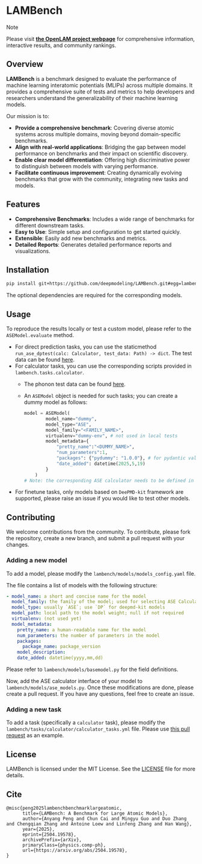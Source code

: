 # LAMBench

> [!NOTE]
> Please visit [**the OpenLAM project webpage**](https://www.aissquare.com/openlam?tab=Benchmark) for comprehensive information, interactive results, and community rankings.

## Overview

**LAMBench** is a benchmark designed to evaluate the performance of machine learning interatomic potentials (MLIPs) across multiple domains. It provides a comprehensive suite of tests and metrics to help developers and researchers understand the generalizability of their machine learning models.

Our mission is to:

- **Provide a comprehensive benchmark**: Covering diverse atomic systems across multiple domains, moving beyond domain-specific benchmarks.
- **Align with real-world applications**: Bridging the gap between model performance on benchmarks and their impact on scientific discovery.
- **Enable clear model differentiation**: Offering high discriminative power to distinguish between models with varying performance.
- **Facilitate continuous improvement**: Creating dynamically evolving benchmarks that grow with the community, integrating new tasks and models.

## Features

- **Comprehensive Benchmarks**: Includes a wide range of benchmarks for different downstream tasks.
- **Easy to Use**: Simple setup and configuration to get started quickly.
- **Extensible**: Easily add new benchmarks and metrics.
- **Detailed Reports**: Generates detailed performance reports and visualizations.

## Installation

```bash
pip install git+https://github.com/deepmodeling/LAMBench.git#egg=lambench[deepmd,mace,sevenn,orb]
```

The optional dependencies are required for the corresponding models.

## Usage

To reproduce the results locally or test a custom model, please refer to the `ASEModel.evaluate` method.

- For direct prediction tasks, you can use the staticmethod `run_ase_dptest(calc: Calculator, test_data: Path) -> dict`. The test data can be found [here](https://www.aissquare.com/datasets/detail?pageType=datasets&name=LAMBench-TestData-v1&id=295).
- For calculator tasks, you can use the corresponding scripts provided in `lambench.tasks.calculator`.
  - The phonon test data can be found [here](https://www.aissquare.com/datasets/detail?pageType=datasets&name=LAMBench-Phonon-MDR&id=310).
  - An `ASEModel` object is needed for such tasks; you can create a dummy model as follows:

    ```python
    model = ASEModel(
            model_name="dummy",
            model_type="ASE",
            model_family="<FAMILY_NAME>",
            virtualenv="dummy-env", # not used in local tests
            model_metadata={
                "pretty_name":"<DUMMY_NAME>",
                "num_parameters":1,
                "packages": {"pydummy": "1.0.0"}, # for pydantic validations
                "date_added": datetime(2025,5,19)
            }
        )
    # Note: the corresponding ASE calculator needs to be defined in ASEModel.calc.
    ```
- For finetune tasks, only models based on `DeePMD-kit` framework are supported, please raise an issue if you would like to test other models.

## Contributing

We welcome contributions from the community. To contribute, please fork the repository, create a new branch, and submit a pull request with your changes.

### Adding a new model

To add a model, please modify the `lambench/models/models_config.yaml` file.

The file contains a list of models with the following structure:

  ```yaml
  - model_name: a short and concise name for the model
    model_family: the family of the model; used for selecting ASE Calculator in `ase_models.py`
    model_type: usually `ASE`; use `DP` for deepmd-kit models
    model_path: local path to the model weight; null if not required
    virtualenv: (not used yet)
    model_metadata:
      pretty_name: a human-readable name for the model
      num_parameters: the number of parameters in the model
      packages:
        package_name: package_version
      model_description:
      date_added: datetime(yyyy,mm,dd)
  ```

Please refer to `lambench/models/basemodel.py` for the field definitions.

Now, add the ASE calculator interface of your model to `lambench/models/ase_models.py`.
Once these modifications are done, please create a pull request. If you have any questions, feel free to create an issue.

### Adding a new task

To add a task (specifically a `calculator` task), please modify the `lambench/tasks/calculator/calculator_tasks.yml` file. Please use [this pull request](https://github.com/deepmodeling/LAMBench/pull/89) as an example.

## License

LAMBench is licensed under the MIT License. See the [LICENSE](LICENSE) file for more details.


## Cite
```
@misc{peng2025lambenchbenchmarklargeatomic,
      title={LAMBench: A Benchmark for Large Atomic Models},
      author={Anyang Peng and Chun Cai and Mingyu Guo and Duo Zhang and Chengqian Zhang and Antoine Loew and Linfeng Zhang and Han Wang},
      year={2025},
      eprint={2504.19578},
      archivePrefix={arXiv},
      primaryClass={physics.comp-ph},
      url={https://arxiv.org/abs/2504.19578},
}
```
